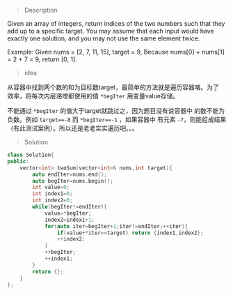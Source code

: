 > Description

Given an array of integers, return indices of the two numbers such that they add up to a specific target.
You may assume that each input would have exactly one solution, and you may not use the same element twice.

Example:
Given nums = [2, 7, 11, 15], target = 9,
Because nums[0] + nums[1] = 2 + 7 = 9,
return [0, 1].

> idea

从容器中找到两个数的和为目标数target，最简单的方法就是遍历容器咯。为了
效率，将每次内层递增都使用的值 `*begIter` 用变量value存储。

不能通过 `*begIter` 的值大于target就跳过之，因为题目没有说容器中
的数不能为负数。例如 `target==-8` 而 `*begIter==-1` ，如果容器中
有元素 `-7`，则能组成结果（有此测试案例）。所以还是老老实实遍历吧。。。

> Solution

```C++
class Solution{
public:
    vector<int> twoSum(vector<int>& nums,int target){
        auto endIter=nums.end();
        auto begIter=nums.begin();
        int value=0;
        int index1=0;
        int index2=0;
        while(begIter!=endIter){
            value=*begIter;
            index2=index1+1;
            for(auto iter=begIter+1;iter!=endIter;++iter){
                if(value+*iter==target) return {index1,index2};
                ++index2;
            }
            ++begIter;
            ++index1;
        }
        return {};
    }
};
```
